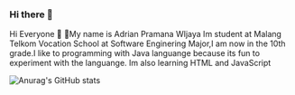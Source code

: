 ### Hi there 👋

<!--
**Adrian-Pramana-Wijaya/Adrian-Pramana-Wijaya** is a ✨ _special_ ✨ repository because its `README.md` (this file) appears on your GitHub profile.

Here are some ideas to get you started:

- 🔭 I’m currently working on ...
- 🌱 I’m currently learning ...
- 👯 I’m looking to collaborate on ...
- 🤔 I’m looking for help with ...
- 💬 Ask me about ...
- 📫 How to reach me: ...
- 😄 Pronouns: ...
- ⚡ Fun fact: ...
-->
Hi Everyone 👋
👦My name is Adrian Pramana WIjaya Im student at Malang Telkom Vocation School at Software Enginering Major,I am now in the 10th grade.I like to programming with Java languange because its fun to experiment with the languange. Im also learning HTML and JavaScript

![Anurag's GitHub stats](https://github-readme-stats.vercel.app/api?username=Adrian-Pramana-Wijaya&show_icons=true&theme=radical)
